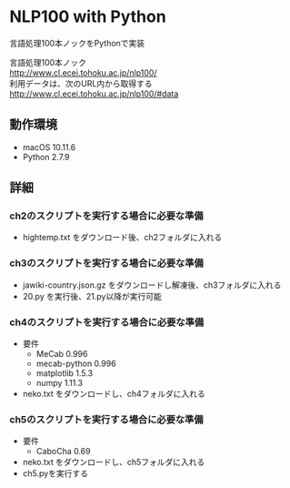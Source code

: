 NLP100 with Python
===

言語処理100本ノックをPythonで実装  

言語処理100本ノック  
http://www.cl.ecei.tohoku.ac.jp/nlp100/  
利用データは、次のURL内から取得する  
http://www.cl.ecei.tohoku.ac.jp/nlp100/#data

## 動作環境
- macOS 10.11.6
- Python 2.7.9

## 詳細
### ch2のスクリプトを実行する場合に必要な準備
- hightemp.txt をダウンロード後、ch2フォルダに入れる

### ch3のスクリプトを実行する場合に必要な準備
- jawiki-country.json.gz をダウンロードし解凍後、ch3フォルダに入れる
- 20.py を実行後、21.py以降が実行可能

### ch4のスクリプトを実行する場合に必要な準備
- 要件
  - MeCab 0.996
  - mecab-python 0.996
  - matplotlib 1.5.3
  - numpy 1.11.3
- neko.txt をダウンロードし、ch4フォルダに入れる

### ch5のスクリプトを実行する場合に必要な準備
- 要件
  - CaboCha 0.69
- neko.txt をダウンロードし、ch5フォルダに入れる
- ch5.pyを実行する
